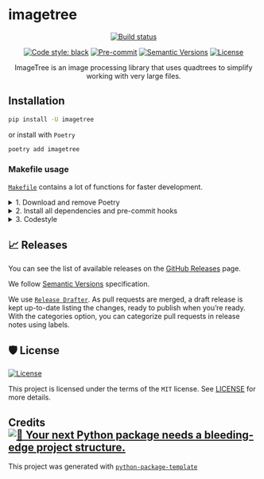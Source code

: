 # imagetree

<div align="center">

[![Build status](https://github.com/simonsobs/imagetree/workflows/build/badge.svg?branch=master&event=push)](https://github.com/simonsobs/imagetree/actions?query=workflow%3Abuild)

[![Code style: black](https://img.shields.io/badge/code%20style-black-000000.svg)](https://github.com/psf/black)
[![Pre-commit](https://img.shields.io/badge/pre--commit-enabled-brightgreen?logo=pre-commit&logoColor=white)](https://github.com/simonsobs/imagetree/blob/master/.pre-commit-config.yaml)
[![Semantic Versions](https://img.shields.io/badge/%20%20%F0%9F%93%A6%F0%9F%9A%80-semantic--versions-e10079.svg)](https://github.com/simonsobs/imagetree/releases)
[![License](https://img.shields.io/github/license/simonsobs/imagetree)](https://github.com/simonsobs/imagetree/blob/master/LICENSE)

ImageTree is an image processing library that uses quadtrees to simplify working with very large files.

</div>


## Installation

```bash
pip install -U imagetree
```

or install with `Poetry`

```bash
poetry add imagetree
```

### Makefile usage

[`Makefile`](https://github.com/jborrow/imagetree/blob/master/Makefile) contains a lot of functions for faster development.

<details>
<summary>1. Download and remove Poetry</summary>
<p>

To download and install Poetry run:

```bash
make poetry-download
```

To uninstall

```bash
make poetry-remove
```

</p>
</details>

<details>
<summary>2. Install all dependencies and pre-commit hooks</summary>
<p>

Install requirements:

```bash
make install
```

Pre-commit hooks coulb be installed after `git init` via

```bash
make pre-commit-install
```

</p>
</details>

<details>
<summary>3. Codestyle</summary>
<p>

Automatic formatting uses `pyupgrade`, `isort` and `black`.

```bash
make codestyle

# or use synonym
make formatting
```

Codestyle checks only, without rewriting files:

```bash
make check-codestyle
```

> Note: `check-codestyle` uses `isort`, `black` and `darglint` library

Update all dev libraries to the latest version using one comand

```bash
make update-dev-deps
```
</p>
</details>


## 📈 Releases

You can see the list of available releases on the [GitHub Releases](https://github.com/jborrow/imagetree/releases) page.

We follow [Semantic Versions](https://semver.org/) specification.

We use [`Release Drafter`](https://github.com/marketplace/actions/release-drafter). As pull requests are merged, a draft release is kept up-to-date listing the changes, ready to publish when you’re ready. With the categories option, you can categorize pull requests in release notes using labels.


## 🛡 License

[![License](https://img.shields.io/github/license/jborrow/imagetree)](https://github.com/jborrow/imagetree/blob/master/LICENSE)

This project is licensed under the terms of the `MIT` license. See [LICENSE](https://github.com/jborrow/imagetree/blob/master/LICENSE) for more details.


## Credits [![🚀 Your next Python package needs a bleeding-edge project structure.](https://img.shields.io/badge/python--package--template-%F0%9F%9A%80-brightgreen)](https://github.com/TezRomacH/python-package-template)

This project was generated with [`python-package-template`](https://github.com/TezRomacH/python-package-template)
